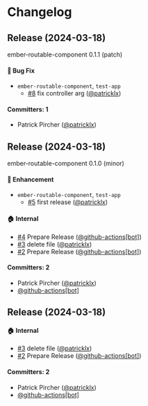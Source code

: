 # Changelog

## Release (2024-03-18)

ember-routable-component 0.1.1 (patch)

#### :bug: Bug Fix
* `ember-routable-component`, `test-app`
  * [#8](https://github.com/patricklx/ember-routable-component/pull/8) fix controller arg ([@patricklx](https://github.com/patricklx))

#### Committers: 1
- Patrick Pircher ([@patricklx](https://github.com/patricklx))

## Release (2024-03-18)

ember-routable-component 0.1.0 (minor)

#### :rocket: Enhancement
* `ember-routable-component`, `test-app`
  * [#5](https://github.com/patricklx/ember-routable-component/pull/5) first release ([@patricklx](https://github.com/patricklx))

#### :house: Internal
* [#4](https://github.com/patricklx/ember-routable-component/pull/4) Prepare Release ([@github-actions[bot]](https://github.com/apps/github-actions))
* [#3](https://github.com/patricklx/ember-routable-component/pull/3) delete file ([@patricklx](https://github.com/patricklx))
* [#2](https://github.com/patricklx/ember-routable-component/pull/2) Prepare Release ([@github-actions[bot]](https://github.com/apps/github-actions))

#### Committers: 2
- Patrick Pircher ([@patricklx](https://github.com/patricklx))
- [@github-actions[bot]](https://github.com/apps/github-actions)

## Release (2024-03-18)



#### :house: Internal
* [#3](https://github.com/patricklx/ember-routable-component/pull/3) delete file ([@patricklx](https://github.com/patricklx))
* [#2](https://github.com/patricklx/ember-routable-component/pull/2) Prepare Release ([@github-actions[bot]](https://github.com/apps/github-actions))

#### Committers: 2
- Patrick Pircher ([@patricklx](https://github.com/patricklx))
- [@github-actions[bot]](https://github.com/apps/github-actions)





